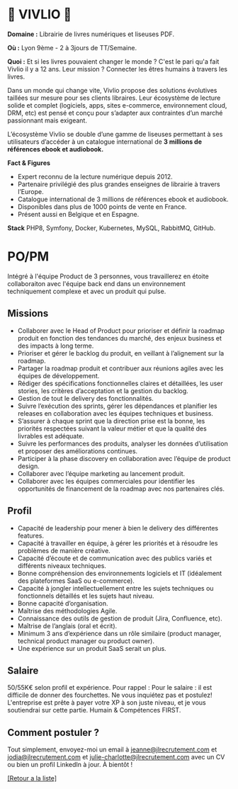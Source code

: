 # 📖 VIVLIO 📖

**Domaine :**  Librairie de livres numériques et liseuses PDF. 

**Où :** Lyon 9ème - 2 à 3jours de TT/Semaine.

**Quoi :** Et si les livres pouvaient changer le monde ? C'est le pari qu'a fait Vivlio il y a 12 ans. Leur mission ? Connecter les êtres humains à travers les livres. 

Dans un monde qui change vite, Vivlio propose des solutions évolutives taillées sur mesure pour ses clients libraires. Leur écosystème de lecture solide et complet (logiciels, apps, sites e-commerce, environnement cloud, DRM, etc) est pensé et conçu pour s’adapter aux contraintes d’un marché passionnant mais exigeant.

L’écosystème Vivlio se double d’une gamme de liseuses permettant à ses utilisateurs d’accéder à un catalogue international de **3 millions de références ebook et audiobook.** 


**Fact & Figures**

* Expert reconnu de la lecture numérique depuis 2012.
* Partenaire privilégié des plus grandes enseignes de librairie à travers l’Europe.
* Catalogue international de 3 millions de références ebook et audiobook.
* Disponibles dans plus de 1000 points de vente en France.
* Présent aussi en Belgique et en Espagne. 


**Stack**
PHP8, Symfony, Docker, Kubernetes, MySQL, RabbitMQ,  GitHub. 


# PO/PM

Intégré à l'équipe Product de 3 personnes, vous travaillerez en étoite collaboraiton avec l'équipe back end dans un environnement techniquement complexe et avec un produit qui pulse. 

## Missions

* Collaborer avec le Head of Product pour prioriser et définir la roadmap produit en fonction des tendances du marché, des enjeux business et des impacts à long terme.
* Prioriser et gérer le backlog du produit, en veillant à l’alignement sur la roadmap.
* Partager la roadmap produit et contribuer aux réunions agiles avec les équipes de développement.
* Rédiger des spécifications fonctionnelles claires et détaillées, les user stories, les critères d’acceptation et la gestion du backlog. 
* Gestion de tout le delivery des fonctionnalités. 
* Suivre l’exécution des sprints, gérer les dépendances et planifier les releases en collaboration avec les équipes techniques et business.
* S’assurer à chaque sprint que la direction prise est la bonne, les priorités respectées suivant la valeur métier et que la qualité des livrables est adéquate.
* Suivre les performances des produits, analyser les données d’utilisation et proposer des améliorations continues.
* Participer à la phase discovery en collaboration avec l’équipe de product design.
* Collaborer avec l’équipe marketing au lancement produit.
* Collaborer avec les équipes commerciales pour identifier les opportunités de financement de la roadmap avec nos partenaires clés.

## Profil

* Capacité de leadership pour mener à bien le delivery des différentes features.
* Capacité à travailler en équipe, à gérer les priorités et à résoudre les problèmes de manière créative.
* Capacité d’écoute et de communication avec des publics variés et différents niveaux techniques.
* Bonne compréhension des environnements logiciels et IT (idéalement des plateformes SaaS ou e-commerce).
* Capacité à jongler intellectuellement entre les sujets techniques ou fonctionnels détaillés et les sujets haut niveau.
* Bonne capacité d’organisation.
* Maîtrise des méthodologies Agile.
* Connaissance des outils de gestion de produit (Jira, Confluence, etc).
* Maîtrise de l’anglais (oral et écrit).
* Minimum 3 ans d’expérience dans un rôle similaire (product manager, technical product manager ou product owner).
* Une expérience sur un produit SaaS serait un plus. 

## Salaire 

50/55K€ selon profil et expérience. 
Pour rappel : Pour le salaire : il est difficile de donner des fourchettes. Ne vous inquiétez pas et postulez! L'entreprise est prête à payer votre XP à son juste niveau, et je vous soutiendrai sur cette partie. Humain & Compétences FIRST.


## Comment postuler ?

Tout simplement, envoyez-moi un email à jeanne@jlrecrutement.com et jodia@jlrecrutement.com et julie-charlotte@jlrecrutement.com avec un CV ou bien un profil LinkedIn à jour. À bientôt ! 


<a href="https://github.com/jlondiche/job-board-php/blob/master/README.md">[Retour a la liste]</a>